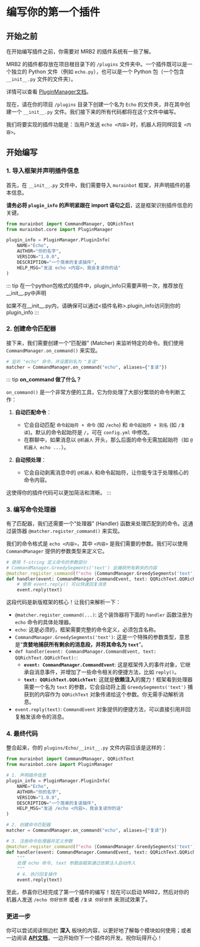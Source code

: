 # 编写你的第一个插件

## 开始之前

在开始编写插件之前，你需要对 MRB2 的插件系统有一些了解。

MRB2 的插件都存放在项目根目录下的 `/plugins` 文件夹中。一个插件既可以是一个独立的 Python 文件（例如 `echo.py`），也可以是一个 Python 包（一个包含 `__init__.py` 文件的文件夹）。

详情可以查看 [PluginManager文档](/advanced/plugin-manager)。

现在，请在你的项目 `/plugins` 目录下创建一个名为 `Echo` 的文件夹，并在其中创建一个 `__init__.py` 文件。我们接下来的所有代码都将在这个文件中编写。

我们将要实现的插件功能是：当用户发送 `echo <内容>` 时，机器人将同样回复 `<内容>`。

## 开始编写

### 1. 导入框架并声明插件信息

首先，在 `__init__.py` 文件中，我们需要导入 `murainbot` 框架，并声明插件的基本信息。

**请务必将 `plugin_info` 的声明紧跟在 import 语句之后**，这是框架识别插件信息的关键。

```python
from murainbot import CommandManager, QQRichText
from murainbot.core import PluginManager

plugin_info = PluginManager.PluginInfo(
    NAME="Echo",
    AUTHOR="你的名字",
    VERSION="1.0.0",
    DESCRIPTION="一个简单的复读插件",
    HELP_MSG="发送 echo <内容>，我会复读你的话"
)
```

::: tip
在一个python包格式的插件中，plugin_info只需要声明一次，推荐放在__init__.py中声明

如果不在__init__.py内，请确保可以通过<插件名称>.plugin_info访问到你的plugin_info
:::

### 2. 创建命令匹配器

接下来，我们需要创建一个“匹配器” (Matcher) 来监听特定的命令。我们使用 `CommandManager.on_command()` 来实现。

```python
# 监听 "echo" 命令，并设置别名为 "复读"
matcher = CommandManager.on_command("echo", aliases={"复读"})
```

::: tip **on_command 做了什么？**

`on_command()` 是一个非常方便的工具，它为你处理了大部分繁琐的命令判断工作：

1.  **自动匹配命令**：
    *   它会自动匹配 `命令起始符 + 命令` (如 `/echo`) 和 `命令起始符 + 别名` (如 `/复读`)。默认的命令起始符是 `/`，可在 `config.yml` 中修改。
    *   在群聊中，如果消息以 `@机器人` 开头，那么后面的命令无需加起始符（如 `@机器人 echo ...`）。

2.  **自动预处理**：
    *   它会自动剥离消息中的 `@机器人` 和命令起始符，让你能专注于处理核心的命令内容。

这使得你的插件代码可以更加简洁和清晰。
:::

### 3. 编写命令处理器

有了匹配器，我们还需要一个“处理器” (Handler) 函数来处理匹配到的命令。这通过装饰器 `@matcher.register_command()` 来实现。

我们的命令格式是 `echo <内容>`，其中 `<内容>` 是我们需要的参数。我们可以使用 `CommandManager` 提供的参数类型来定义它。

```python
# 使用 f-string 定义命令的参数部分
# CommandManager.GreedySegments('text') 会捕获所有剩余的内容
@matcher.register_command(f"echo {CommandManager.GreedySegments('text')}")
def handler(event: CommandManager.CommandEvent, text: QQRichText.QQRichText):
    # 使用 event.reply() 可以快速回复消息
    event.reply(text)
```

这段代码是新版框架的核心！让我们来解析一下：

-   `@matcher.register_command(...)`: 这个装饰器将下面的 `handler` 函数注册为 `echo` 命令的具体处理器。
-   `echo`: 这是必须的，框架需要完整的命令定义，必须包含名称。
-   `CommandManager.GreedySegments('text')`: 这是一个特殊的参数类型，意思是“**贪婪地捕获所有剩余的消息段，并将其命名为 `text`**”。
-   `def handler(event: CommandManager.CommandEvent, text: QQRichText.QQRichText):`:
    -   **`event: CommandManager.CommandEvent`**: 这是框架传入的事件对象，它继承自消息事件，并增加了一些命令相关的便捷方法，比如 `reply()`。
    -   **`text: QQRichText.QQRichText`**: 这就是**依赖注入**的魔力！框架看到处理器需要一个名为 `text` 的参数，它会自动将上面 `GreedySegments('text')` 捕获到的内容作为 `QQRichText` 对象传递给这个参数。你无需手动解析消息。
-   `event.reply(text)`: `CommandEvent` 对象提供的便捷方法，可以直接引用并回复触发该命令的消息。

### 4. 最终代码

整合起来，你的 `plugins/Echo/__init__.py` 文件内容应该是这样的：

```python
from murainbot import CommandManager, QQRichText
from murainbot.core import PluginManager

# 1. 声明插件信息
plugin_info = PluginManager.PluginInfo(
    NAME="Echo",
    AUTHOR="你的名字",
    VERSION="1.0.0",
    DESCRIPTION="一个简单的复读插件",
    HELP_MSG="发送 /echo <内容>，我会复读你的话"
)

# 2. 创建命令匹配器
matcher = CommandManager.on_command("echo", aliases={"复读"})

# 3. 注册命令处理器并定义参数
@matcher.register_command(f"echo {CommandManager.GreedySegments('text')}")
def handler(event: CommandManager.CommandEvent, text: QQRichText.QQRichText):
    """
    处理 echo 命令, text 参数由框架通过依赖注入自动传入
    """
    # 4. 执行回复操作
    event.reply(text)
```

至此，恭喜你已经完成了第一个插件的编写！现在可以启动 MRB2，然后对你的机器人发送 `/echo 你好世界` 或者 `/复读 你好世界` 来测试效果了。

### 更进一步

你可以尝试阅读侧边栏 **深入** 板块的内容，以更好地了解每个模块如何使用；或者一边阅读 [**API文档**](https://mrb2api.xiaosu.icu)，一边开始你下一个插件的开发。祝你玩得开心！